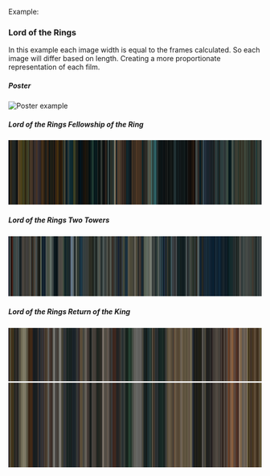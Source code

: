 Example:

### Lord of the Rings

In this example each image width is equal to the frames calculated.
So each image will differ based on length.
Creating a more proportionate representation of each film.

##### Poster
![Poster example](Poster.png)

##### Lord of the Rings Fellowship of the Ring
![Lord of the Rings Fellowship of the Ring](LordoftheRingsFellowshipoftheRing.png)

##### Lord of the Rings Two Towers
![Lord of the Rings Two Towers](LordoftheRingsTwoTowers.png)

##### Lord of the Rings Return of the King
![Lord of the Rings Return of the King](LordoftheRingsReturnoftheKing.png)
![Lord of the Rings Return of the King](LordoftheRingsReturnoftheKing.svg)
